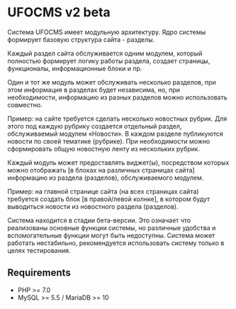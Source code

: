 # UFOCMS v2 beta

Система UFOCMS имеет модульную архитектуру. Ядро 
системы формирует базовую структура сайта - разделы.

Каждый раздел сайта обслуживается одним модулем, который полностью 
формирует логику работы раздела, создает страницы, функционалы, 
информационные блоки и пр.

Один и тот же модуль может обслуживать несколько разделов, при этом 
информация в разделах будет независима, но, при необходимости, 
информацию из разных разделов можно использовать совместно.

Пример: на сайте требуется сделать несколько новостных рубрик. Для 
этого под каждую рубрику создается отдельный раздел, обслуживаемый 
модулем «Новости». В каждом разделе публикуются новости по своей 
тематике (рубрике). При необходимости можно сформировать общую 
новостную ленту из нескольких рубрик.

Каждый модуль может предоставлять виджет(ы), посредством которых можно 
отображать [в блоках на различных страницах сайта] информацию из 
раздела (разделов), обслуживаемого модулем.

Пример: на главной странице сайта (на всех страницах сайта) требуется 
создать блок [в правой/левой колнке], в котором будут выводиться 
новости из новостного раздела (разделов).

Система находится в стадии бета-версии. Это означает что реализованы 
основные функции системы, но различные удобства и вспомогательные 
функции могут быть недоступны. Система может работать нестабильно, 
рекомендуется использовать систему только в целях тестирования.

## Requirements

* PHP >= 7.0
* MySQL >= 5.5 / MariaDB >= 10
